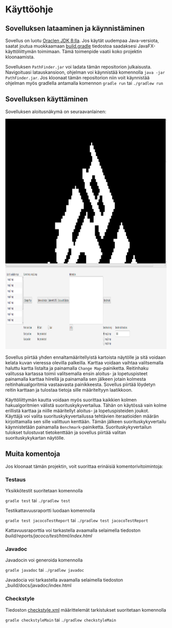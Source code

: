 # Käyttöohje

## Sovelluksen lataaminen ja käynnistäminen

Sovellus on luotu [Oraclen JDK 8:lla](https://www.oracle.com/technetwork/java/javase/downloads/jdk8-downloads-2133151.html). 
Jos käytät uudempaa Java-versiota, saatat joutua muokkaamaan [build.gradle](https://github.com/guotin/Reitinhakuvertailu/blob/master/PathFinder/build.gradle)
tiedostoa saadaksesi JavaFX-käyttöliittymän toimimaan. Tämä toimenpide vaatii koko projektin kloonaamista.

Sovelluksen `PathFinder.jar` voi ladata tämän repositorion julkaisusta. Navigoituasi latauskansioon, ohjelman voi käynnistää komennolla
`java -jar PathFinder.jar`. Jos kloonaat tämän repositorion niin voit käynnistää ohjelman myös gradlella antamalla komennon
`gradle run` tai `./gradlew run`

## Sovelluksen käyttäminen

Sovelluksen aloitusnäkymä on seuraavanlainen:

<img src="https://github.com/guotin/Reitinhakuvertailu/blob/master/dokumentaatio/kuvat/koko_sovellus.png" height=720 width=1280>

Sovellus piirtää yhden ennaltamääritellyistä kartoista näytölle ja sitä voidaan kelata kuvan vieressa olevilla palkeilla.
Karttaa voidaan vaihtaa valitsemalla haluttu kartta listalta ja painamalla `Change Map`-painiketta. Reitinhaku valitussa
kartassa toimii valitsemalla ensin aloitus- ja lopetuspisteet painamalla karttaa hiirellä ja painamalla sen jälkeen jotain 
kolmesta reitinhakualgoritmia vastaavasta painikkeesta. Sovellus piirtää löydetyn reitin karttaan ja tulostaa tietoja sille
määriteltyyn laatikkoon.

Käyttöliittymän kautta voidaan myös suorittaa kaikkien kolmen hakualgoritmien välistä suorituskykyvertailua. Tähän on käytössä
vain kolme erillistä karttaa ja niille määritellyt aloitus- ja lopetuspisteiden joukot. Käyttäjä voi valita suorituskykyvertailussa
tehtävien iteraatioiden määrän kirjoittamalla sen sille valittuun kenttään. Tämän jälkeen suorituskykyvertailu käynnistetään painamalla
`Benchmark`-painiketta. Suorituskykyvertailun tulokset tulostuvat tietokenttään ja sovellus piirtää valitan suorituskykykartan
näytölle.

## Muita komentoja

Jos kloonaat tämän projektin, voit suorittaa erinäisiä komentorivitoimintoja:

### Testaus

Yksikkötestit suoritetaan komennolla

`gradle test` tai `./gradlew test `

Testikattavuusraportti luodaan komennolla

`gradle test jacocoTestReport` tai `./gradlew test jacocoTestReport`

Kattavuusraporttia voi tarkastella avaamalla selaimella tiedoston _build/reports/jacoco/test/html/index.html_

### Javadoc

Javadocin voi generoida komennolla

`gradle javadoc` tai `./gradlew javadoc`

Javadocia voi tarkastella avaamalla selaimella tiedoston _build/docs/javadoc/index.html

### Checkstyle

Tiedoston [checkstyle.xml](https://github.com/guotin/Reitinhakuvertailu/blob/master/PathFinder/config/checkstyle/checkstyle.xml) määrittelemät tarkistukset suoritetaan komennolla

`gradle checkstyleMain` tai `./gradlew checkstyleMain`
